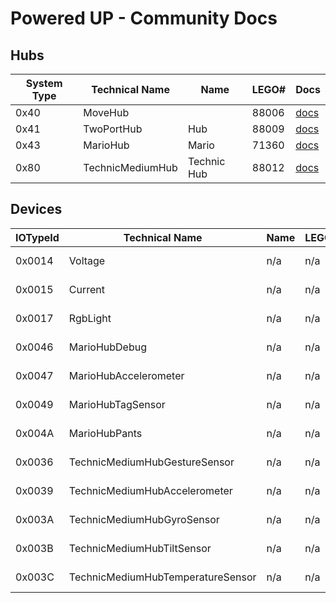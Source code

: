 # Powered UP - Community Docs

## Hubs

| System Type | Technical Name | Name | LEGO# | Docs |
| --- | --- | --- | --- | --- |
| 0x40 | MoveHub | | 88006 | [docs](hubs/movehub.md) |
| 0x41 | TwoPortHub | Hub | 88009 | [docs](hubs/twoporthub.md) |
| 0x43 | MarioHub | Mario | 71360 | [docs](hubs/mariohub.md) |
| 0x80 | TechnicMediumHub | Technic Hub | 88012 | [docs](hubs/technicmediumhub.md) |

## Devices

| IOTypeId | Technical Name | Name | LEGO# | Type | Docs |
| ---| --- | --- | --- | --- | --- |
| 0x0014 | Voltage | n/a | n/a | Hub Device | [docs](devices/voltage.md) |
| 0x0015 | Current | n/a | n/a | Hub Device | [docs](devices/current.md) |
| 0x0017 | RgbLight | n/a | n/a | Hub Device | [docs](devices/rgblight.md) |
| 0x0046 | MarioHubDebug | n/a | n/a | Hub Device | [docs](devices/mariohub-debug.md) |
| 0x0047 | MarioHubAccelerometer | n/a | n/a | Hub Device | [docs](devices/mariohub-accelerometer.md) |
| 0x0049| MarioHubTagSensor | n/a | n/a | Hub Device | [docs](devices/mariohub-tagsensor.md) |
| 0x004A | MarioHubPants | n/a | n/a | Hub Device | [docs](devices/mariohub-pants.md) |
| 0x0036 | TechnicMediumHubGestureSensor | n/a | n/a | Hub Device | [docs](devices/technicmediumhub-gesturesensor.md) |
| 0x0039 | TechnicMediumHubAccelerometer | n/a | n/a | Hub Device | [docs](devices/technicmediumhub-accelerometer.md) |
| 0x003A | TechnicMediumHubGyroSensor | n/a | n/a | Hub Device | [docs](devices/technicmediumhub-gyrosensor.md) |
| 0x003B | TechnicMediumHubTiltSensor | n/a | n/a | Hub Device | [docs](devices/technicmediumhub-tiltsensor.md) |
| 0x003C | TechnicMediumHubTemperatureSensor | n/a | n/a | Hub Device | [docs](devices/technicmediumhub-temperaturesensor.md) |